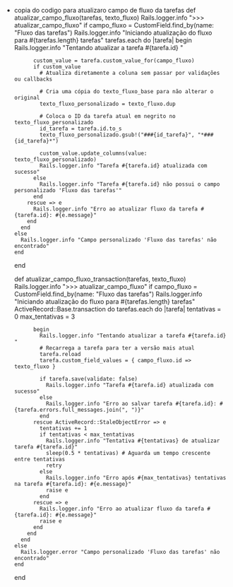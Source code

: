 - copia do codigo para atualizaro campo de fluxo da tarefas
  def atualizar_campo_fluxo(tarefas, texto_fluxo)
  Rails.logger.info ">>> atualizar_campo_fluxo"
  if campo_fluxo = CustomField.find_by(name: "Fluxo das tarefas")
  Rails.logger.info "Iniciando atualização do fluxo para #{tarefas.length} tarefas"
  tarefas.each do |tarefa|
  begin
  Rails.logger.info "Tentando atualizar a tarefa #{tarefa.id} "

            custom_value = tarefa.custom_value_for(campo_fluxo)
            if custom_value
              # Atualiza diretamente a coluna sem passar por validações ou callbacks

              # Cria uma cópia do texto_fluxo_base para não alterar o original
              texto_fluxo_personalizado = texto_fluxo.dup

              # Coloca o ID da tarefa atual em negrito no texto_fluxo_personalizado
              id_tarefa = tarefa.id.to_s
              texto_fluxo_personalizado.gsub!("###{id_tarefa}", "*###{id_tarefa}*")

              custom_value.update_columns(value: texto_fluxo_personalizado)
              Rails.logger.info "Tarefa #{tarefa.id} atualizada com sucesso"
            else
              Rails.logger.info "Tarefa #{tarefa.id} não possui o campo personalizado 'Fluxo das tarefas'"
            end
          rescue => e
            Rails.logger.info "Erro ao atualizar fluxo da tarefa #{tarefa.id}: #{e.message}"
          end
        end
      else
        Rails.logger.info "Campo personalizado 'Fluxo das tarefas' não encontrado"
      end

  end

  def atualizar_campo_fluxo_transaction(tarefas, texto_fluxo)
  Rails.logger.info ">>> atualizar_campo_fluxo"
  if campo_fluxo = CustomField.find_by(name: "Fluxo das tarefas")
  Rails.logger.info "Iniciando atualização do fluxo para #{tarefas.length} tarefas"
  ActiveRecord::Base.transaction do
  tarefas.each do |tarefa|
  tentativas = 0
  max_tentativas = 3

            begin
              Rails.logger.info "Tentando atualizar a tarefa #{tarefa.id} "
              # Recarrega a tarefa para ter a versão mais atual
              tarefa.reload
              tarefa.custom_field_values = { campo_fluxo.id => texto_fluxo }

              if tarefa.save(validate: false)
                Rails.logger.info "Tarefa #{tarefa.id} atualizada com sucesso"
              else
                Rails.logger.info "Erro ao salvar tarefa #{tarefa.id}: #{tarefa.errors.full_messages.join(", ")}"
              end
            rescue ActiveRecord::StaleObjectError => e
              tentativas += 1
              if tentativas < max_tentativas
                Rails.logger.info "Tentativa #{tentativas} de atualizar tarefa #{tarefa.id}"
                sleep(0.5 * tentativas) # Aguarda um tempo crescente entre tentativas
                retry
              else
                Rails.logger.info "Erro após #{max_tentativas} tentativas na tarefa #{tarefa.id}: #{e.message}"
                raise e
              end
            rescue => e
              Rails.logger.info "Erro ao atualizar fluxo da tarefa #{tarefa.id}: #{e.message}"
              raise e
            end
          end
        end
      else
        Rails.logger.error "Campo personalizado 'Fluxo das tarefas' não encontrado"
      end

  end
